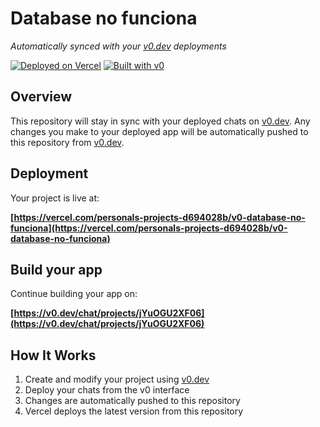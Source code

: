 # Database no funciona

*Automatically synced with your [v0.dev](https://v0.dev) deployments*

[![Deployed on Vercel](https://img.shields.io/badge/Deployed%20on-Vercel-black?style=for-the-badge&logo=vercel)](https://vercel.com/personals-projects-d694028b/v0-database-no-funciona)
[![Built with v0](https://img.shields.io/badge/Built%20with-v0.dev-black?style=for-the-badge)](https://v0.dev/chat/projects/jYuOGU2XF06)

## Overview

This repository will stay in sync with your deployed chats on [v0.dev](https://v0.dev).
Any changes you make to your deployed app will be automatically pushed to this repository from [v0.dev](https://v0.dev).

## Deployment

Your project is live at:

**[https://vercel.com/personals-projects-d694028b/v0-database-no-funciona](https://vercel.com/personals-projects-d694028b/v0-database-no-funciona)**

## Build your app

Continue building your app on:

**[https://v0.dev/chat/projects/jYuOGU2XF06](https://v0.dev/chat/projects/jYuOGU2XF06)**

## How It Works

1. Create and modify your project using [v0.dev](https://v0.dev)
2. Deploy your chats from the v0 interface
3. Changes are automatically pushed to this repository
4. Vercel deploys the latest version from this repository
